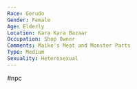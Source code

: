 ```yaml
---
Race: Gerudo
Gender: Female
Age: Elderly
Location: Kara Kara Bazaar
Occupation: Shop Owner
Comments: Maike's Meat and Monster Parts
Type: Medium
Sexuality: Heterosexual
---
```

#npc 

